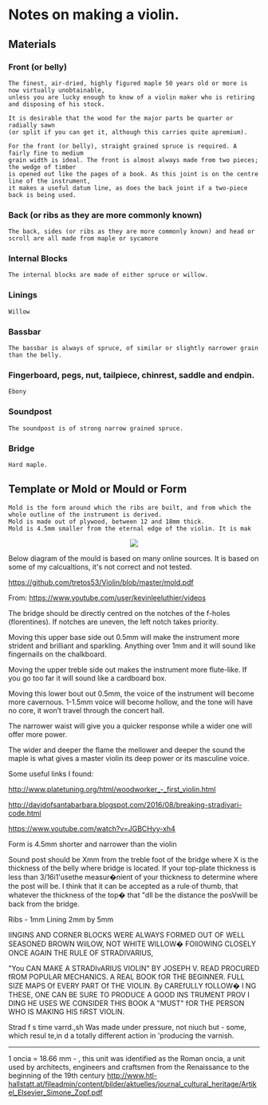 # Notes on making a violin.

## Materials

### Front (or belly)

```
The finest, air-dried, highly figured maple 50 years old or more is now virtually unobtainable, 
unless you are lucky enough to know of a violin maker who is retiring and disposing of his stock.

It is desirable that the wood for the major parts be quarter or radially sawn 
(or split if you can get it, although this carries quite apremium).

For the front (or belly), straight grained spruce is required. A fairly fine to medium 
grain width is ideal. The front is almost always made from two pieces; the wedge of timber 
is opened out like the pages of a book. As this joint is on the centre line of the instrument, 
it makes a useful datum line, as does the back joint if a two-piece back is being used.
```

### Back (or ribs as they are more commonly known)

```
The back, sides (or ribs as they are more commonly known) and head or scroll are all made from maple or sycamore
```

### Internal Blocks

```
The internal blocks are made of either spruce or willow.
```

### Linings

```
Willow
```

### Bassbar

```
The bassbar is always of spruce, of similar or slightly narrower grain than the belly.
```

### Fingerboard, pegs, nut, tailpiece, chinrest, saddle and endpin.

```
Ebony
```

### Soundpost

```
The soundpost is of strong narrow grained spruce.
```

### Bridge

```
Hard maple. 
```


## Template or Mold or Mould or Form

```
Mold is the form around which the ribs are built, and from which the whole outline of the instrument is derived.
Mold is made out of plywood, between 12 and 18mm thick.
Mold is 4.5mm smaller from the eternal edge of the violin. It is mak
```
<p align="center">
  <img src="https://github.com/tretos53/Violin/raw/master/images/Edge_dimensions_violin2.JPG">
</p>










Below diagram of the mould is based on many online sources. It is based on some of my calcualtions, it's not correct and not tested.

https://github.com/tretos53/Violin/blob/master/mold.pdf

From: https://www.youtube.com/user/kevinleeluthier/videos

The bridge should be directly centred on the notches of the f-holes (florentines). If notches are uneven, the left notch takes priority.

Moving this upper base side out 0.5mm will make the instrument more strident and brilliant and sparkling. Anything over 1mm and it will sound like fingernails on the chalkboard.

Moving the upper treble side out makes the instrument more flute-like. If you 
go too far it will sound like a cardboard box.

Moving this lower bout out 0.5mm, the voice of the instrument will become more cavernous.
1-1.5mm voice will become hollow, and the tone will have no core, it won’t travel through the concert hall.

The narrower waist will give you a quicker response while a wider one will offer more power.

The wider and deeper the flame the mellower and deeper the sound the maple is what gives a master violin its deep power or its masculine voice.


Some useful links I found:

http://www.platetuning.org/html/woodworker_-_first_violin.html

http://davidofsantabarbara.blogspot.com/2016/08/breaking-stradivari-code.html

https://www.youtube.com/watch?v=JGBCHyy-xh4

Form is 4.5mm shorter and narrower than the violin

Sound post should be Xmm from the treble foot of the bridge where X is the thickness of the belly where bridge is located.
If your top-plate thickness is less than 3/16i1'usethe measur�nient of your
thickness to determine where the post will be. I think that it can be accepted as a
rule·of thumb, that whatever the thickness of the top� that "dll be the distance the
posVwill be back from the bridge. 

Ribs - 1mm
Lining 2mm by 5mm

lINGINS AND CORNER BLOCKS WERE ALWAYS FORMED OUT OF WELL SEASONED BROWN WilLOW, NOT WHITE
WILLOW� FOllOWING CLOSELY ONCE AGAIN THE RULE OF STRADIVARIUS, 

"You CAN MAKE A STRADIvARIUS VIOLIN" BY JOSEPH V. READ PROCURED fROM POPULAR MECHANICS.
A REAL BOOK fOR THE BEGINNER. FULL SIZE MAPS Of EVERY PART Of THE VIOLIN.
By CAREfULLY fOLLOW� I NG THESE, ONE CAN BE SURE TO PRODUCE A GOOD INS TRUMENT PROV I DING HE USES
WE CONSIDER THIS BOOK A "MUST" fOR THE PERSON WHO IS MAKING HIS fiRST VIOLIN. 

Strad f s time varrd.,sh Was made under pressure, not niuch but - some, which resul te,in d
a totally different action in 'producing the varnish.


--------------------------------------
1 oncia = 18.66 mm - , this unit was identified as
the Roman oncia, a unit used by architects, engineers and craftsmen
from the Renaissance to the beginning of the 19th century
http://www.htl-hallstatt.at/fileadmin/content/bilder/aktuelles/journal_cultural_heritage/Artikel_Elsevier_Simone_Zopf.pdf

